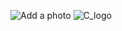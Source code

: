 ![Add a photo](/Users/stigkas/Downloads/HiveeeerV/libfta/imges/C_logo.png)
![C_logo](https://github.com/SimosTigkas/libft/assets/113290423/c786eaca-e21c-44bd-828a-6a55f5805011)
